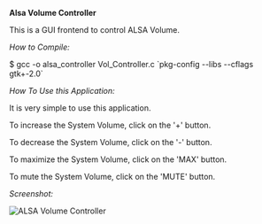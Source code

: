 **Alsa Volume Controller**


This is a GUI frontend to control ALSA Volume.


*How to Compile:*


$ gcc -o alsa_controller Vol_Controller.c \`pkg-config --libs --cflags gtk+-2.0\`



*How To Use this Application:*


It is very simple to use this application. 

To increase the System Volume, click on the '+' button.

To decrease the System Volume, click on the '-' button.

To maximize the System Volume, click on the 'MAX' button.

To mute the System Volume, click on the 'MUTE' button.

*Screenshot:*

![ALSA Volume Controller](https://raw.github.com/sandeepsinghmails/alsa_vol_controller/master/images/screenshot.jpg)